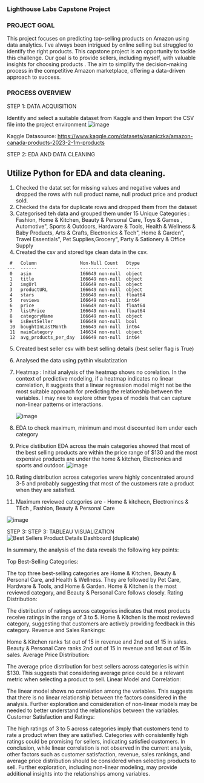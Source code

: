 ### Lighthouse Labs Capstone Project

### PROJECT GOAL

This project focuses on predicting top-selling products on Amazon using data analytics. I've always been intrigued by online selling but struggled to identify the right products. This capstone project is an opportunity to tackle this challenge. Our goal is to provide sellers, including myself, with valuable insights for choosing products . The aim to simplify the decision-making process in the competitive Amazon marketplace, offering a data-driven approach to success. 

### PROCESS OVERVIEW
STEP 1: DATA ACQUISITION

Identify and select a suitable dataset from Kaggle and then 
Import the CSV file into the project environment
![image](https://github.com/PriyaGanesan2/LHL_Capstone_Project/assets/110922792/d52f3cbb-482a-4dc4-bce2-4247e0c17dbd)

Kaggle Datasource:
https://www.kaggle.com/datasets/asaniczka/amazon-canada-products-2023-2-1m-products




STEP 2: EDA AND DATA CLEANING

## Utilize Python for EDA and data cleaning.
1) Checked the datat set for missing values and negative values and dropped the rows with null product name, null product price and product sold.
2) Checked the data for duplicate rows and dropped them from the dataset
3) Categorised teh data and grouped them under 15 Unique Categories : Fashion, Home & Kitchen, Beauty & Personal Care, Toys & Games , Automotive", Sports & Outdoors, Hardware & Tools, Health & Wellness & Baby Products, Arts & Crafts, Electronics & Tech", Home & Garden", Travel Essentials", Pet Supplies,Grocery", Party & Sationery & Office Supply
4) Created the csv and stored tge clean data in the csv.

```
 #   Column                Non-Null Count   Dtype  
---  ------                --------------   -----  
 0   asin                  166649 non-null  object 
 1   title                 166649 non-null  object 
 2   imgUrl                166649 non-null  object 
 3   productURL            166649 non-null  object 
 4   stars                 166649 non-null  float64
 5   reviews               166649 non-null  int64  
 6   price                 166649 non-null  float64
 7   listPrice             166649 non-null  float64
 8   categoryName          166649 non-null  object 
 9   isBestSeller          166649 non-null  bool   
 10  boughtInLastMonth     166649 non-null  int64  
 11  mainCategory          146634 non-null  object 
 12  avg_products_per_day  166649 non-null  int64
```
5) Created best seller csv with best selling details (best seller flag is True)
6) Analysed the data using pythin visulatization

7) Heatmap : Initial analysis of the heatmap shows no corelation. In the context of predictive modeling, if a heatmap indicates no linear correlation, it suggests that a linear regression model might not be the most suitable approach for predicting the relationship between the variables. I may nee to explore other types of models that can capture non-linear patterns or interactions. 

   ![image](https://github.com/PriyaGanesan2/LHL_Capstone_Project/assets/110922792/2188c6ce-1632-4849-8252-9b12e4f9522c)

        
8) EDA to check maximum, minimum and most discounted item under each category
9) Price distibution EDA across the main categories showed that most of the best selling products are within the price range of $130 and the most expensive products are under the home & kitchen, Electronics and sports and outdoor.
![image](https://github.com/PriyaGanesan2/LHL_Capstone_Project/assets/110922792/f5657146-11a6-4a60-82f2-e782a7f931a3)

10) Rating distribution across categories wrere highly concentrated around 3-5 and probably suggesting that most of the customers rate a product when they are satisfied. 

11) Maximum reviewed categories are -  Home & kitchecn, Electronincs & TEch , Fashion, Beauty & Personal Care

![image](https://github.com/PriyaGanesan2/LHL_Capstone_Project/assets/110922792/6780b123-1f70-47ce-91b5-76147bc0e537)


STEP 3: STEP 3: TABLEAU VISUALIZATION
![Best Sellers Product Details Dashboard (duplicate)](https://github.com/PriyaGanesan2/LHL_Capstone_Project/assets/110922792/ea74c74c-9347-4ae7-aafb-6411133d1252)

In summary, the analysis of the data reveals the following key points:

Top Best-Selling Categories:

The top three best-selling categories are Home & Kitchen, Beauty & Personal Care, and Health & Wellness. They are followed by Pet Care, Hardware & Tools, and Home & Garden.
Home & Kitchen is the most reviewed category, and Beauty & Personal Care follows closely.
Rating Distribution:

The distribution of ratings across categories indicates that most products receive ratings in the range of 3 to 5.
Home & Kitchen is the most reviewed category, suggesting that customers are actively providing feedback in this category.
Revenue and Sales Rankings:

Home & Kitchen ranks 1st out of 15 in revenue and 2nd out of 15 in sales.
Beauty & Personal Care ranks 2nd out of 15 in revenue and 1st out of 15 in sales.
Average Price Distribution:

The average price distribution for best sellers across categories is within $130.
This suggests that considering average price could be a relevant metric when selecting a product to sell.
Linear Model and Correlation:

The linear model shows no correlation among the variables.
This suggests that there is no linear relationship between the factors considered in the analysis.
Further exploration and consideration of non-linear models may be needed to better understand the relationships between the variables.
Customer Satisfaction and Ratings:

The high ratings of 3 to 5 across categories imply that customers tend to rate a product when they are satisfied.
Categories with consistently high ratings could be promising for sellers, indicating satisfied customers.
In conclusion, while linear correlation is not observed in the current analysis, other factors such as customer satisfaction, revenue, sales rankings, and average price distribution should be considered when selecting products to sell. Further exploration, including non-linear modeling, may provide additional insights into the relationships among variables.

    




